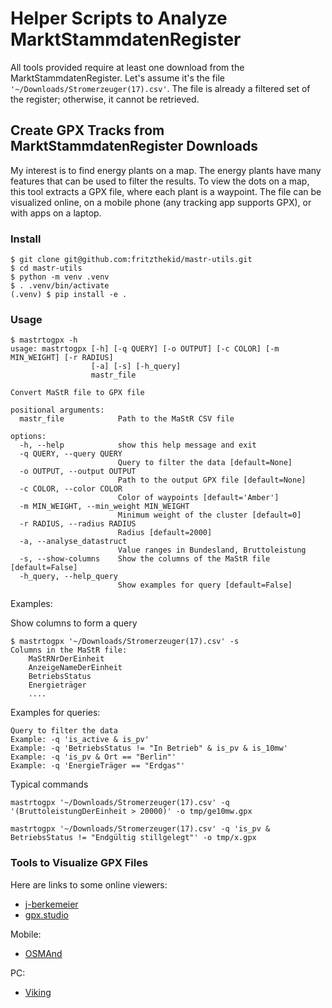 # Helper Scripts to Analyze MarktStammdatenRegister

All tools provided require at least one download from the MarktStammdatenRegister.
Let's assume it's the file <code>'~/Downloads/Stromerzeuger(17).csv'</code>.
The file is already a filtered set of the register; otherwise, it cannot be retrieved.

## Create GPX Tracks from MarktStammdatenRegister Downloads

My interest is to find energy plants on a map. The energy plants have many features
that can be used to filter the results. To view the dots on a map, this tool extracts 
a GPX file, where each plant is a waypoint. The file can be visualized online, on a mobile phone
(any tracking app supports GPX), or with apps on a laptop.

### Install

~~~
$ git clone git@github.com:fritzthekid/mastr-utils.git
$ cd mastr-utils
$ python -m venv .venv
$ . .venv/bin/activate
(.venv) $ pip install -e .
~~~

### Usage

~~~
$ mastrtogpx -h
usage: mastrtogpx [-h] [-q QUERY] [-o OUTPUT] [-c COLOR] [-m MIN_WEIGHT] [-r RADIUS]
                  [-a] [-s] [-h_query]
                  mastr_file

Convert MaStR file to GPX file

positional arguments:
  mastr_file            Path to the MaStR CSV file

options:
  -h, --help            show this help message and exit
  -q QUERY, --query QUERY
                        Query to filter the data [default=None]
  -o OUTPUT, --output OUTPUT
                        Path to the output GPX file [default=None]
  -c COLOR, --color COLOR
                        Color of waypoints [default='Amber']
  -m MIN_WEIGHT, --min_weight MIN_WEIGHT
                        Minimum weight of the cluster [default=0]
  -r RADIUS, --radius RADIUS
                        Radius [default=2000]
  -a, --analyse_datastruct
                        Value ranges in Bundesland, Bruttoleistung
  -s, --show-columns    Show the columns of the MaStR file [default=False]
  -h_query, --help_query
                        Show examples for query [default=False]

~~~

Examples:

Show columns to form a query
~~~
$ mastrtogpx '~/Downloads/Stromerzeuger(17).csv' -s
Columns in the MaStR file:
    MaStRNrDerEinheit
    AnzeigeNameDerEinheit
    BetriebsStatus
    Energieträger
    ....
~~~

Examples for queries:
~~~
Query to filter the data
Example: -q 'is_active & is_pv'
Example: -q 'BetriebsStatus != "In Betrieb" & is_pv & is_10mw'
Example: -q 'is_pv & Ort == "Berlin"'
Example: -q 'EnergieTräger == "Erdgas"'
~~~

Typical commands
~~~
mastrtogpx '~/Downloads/Stromerzeuger(17).csv' -q '(BruttoleistungDerEinheit > 20000)' -o tmp/ge10mw.gpx 
~~~

~~~
mastrtogpx '~/Downloads/Stromerzeuger(17).csv' -q 'is_pv & BetriebsStatus != "Endgültig stillgelegt"' -o tmp/x.gpx
~~~

### Tools to Visualize GPX Files

Here are links to some online viewers:

- [j-berkemeier](https://www.j-berkemeier.de/ShowGPX.html)
- [gpx.studio](https://gpx.studio/)

Mobile:

- [OSMAnd](https://osmand.net/)

PC:

- [Viking](https://wiki.openstreetmap.org/wiki/Viking)